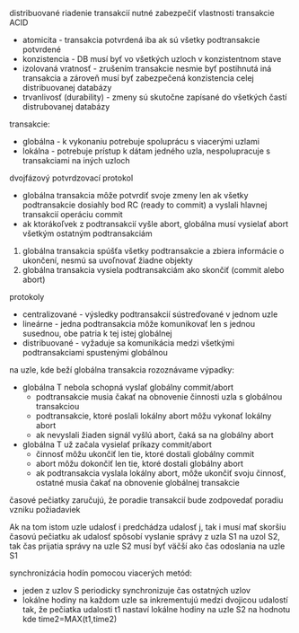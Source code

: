 distribuované riadenie transakcií
nutné zabezpečiť vlastnosti transakcie ACID
- atomicita - transakcia potvrdená iba ak sú všetky podtransakcie potvrdené
- konzistencia - DB musí byť vo všetkých uzloch v konzistentnom stave
- izolovaná vratnosť - zrušením transakcie nesmie byť postihnutá iná transakcia a zároveň musí byť zabezpečená konzistencia celej distribuovanej databázy
- trvanlivosť (durability) - zmeny sú skutočne zapísané do všetkých častí distrubovanej databázy

transakcie:
- globálna - k vykonaniu potrebuje spoluprácu s viacerými uzlami
- lokálna - potrebuje prístup k dátam jedného uzla, nespolupracuje s transakciami na iných uzloch

dvojfázový potvrdzovací protokol
- globálna transakcia môže potvrdiť svoje zmeny len ak všetky podtransakcie dosiahly bod RC (ready to commit) a vyslali hlavnej transakcií operáciu commit
- ak ktorákoľvek z podtransakcií vyšle abort, globálna musí vysielať abort všetkým ostatným podtransakciám
1. globálna transakcia spúšťa všetky podtransakcie a zbiera informácie o ukončení, nesmú sa uvoľnovať žiadne objekty
2. globálna transakcia vysiela podtransakciám ako skončiť (commit alebo abort)

protokoly
- centralizované - výsledky podtransakcií sústreďované v jednom uzle
- lineárne - jedna podtransakcia môže komunikovať len s jednou susednou, obe patria k tej istej globálnej
- distribuované - vyžaduje sa komunikácia medzi všetkými podtransakciami spustenými globálnou

na uzle, kde beží globálna transakcia rozoznávame výpadky:
- globálna T nebola schopná vyslať globálny commit/abort
	- podtransakcie musia čakať na obnovenie činnosti uzla s globálnou transakciou
	- podtransakcie, ktoré poslali lokálny abort môžu vykonať lokálny abort
	- ak nevyslali žiaden signál vyšlú abort, čaká sa na globálny abort
- globálna T už začala vysielať príkazy commit/abort
	- činnosť môžu ukončiť len tie, ktoré dostali globálny commit
	- abort môžu dokončiť len tie, ktoré dostali globálny abort
	- ak podtransakcia vyslala lokálny abort, môže ukončiť svoju činnosť, ostatné musia čakať na obnovenie globálnej transakcie

časové pečiatky zaručujú, že poradie transakcií bude zodpovedať poradiu vzniku požiadaviek

Ak na tom istom uzle udalosť i predchádza udalosť j, tak i musí mať skoršiu časovú pečiatku
ak udalosť spôsobí vyslanie správy z uzla S1 na uzol S2, tak čas prijatia správy na uzle S2 musí byť väčší ako čas odoslania na uzle S1

synchronizácia hodín pomocou viacerých metód:
- jeden z uzlov S periodicky synchronizuje čas ostatných uzlov
- lokálne hodiny na každom uzle sa inkrementujú medzi dvojicou udalostí tak, že pečiatka udalosti t1 nastaví lokálne hodiny na uzle S2 na hodnotu kde time2=MAX(t1,time2)